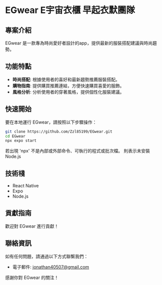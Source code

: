 # EGwear E宇宙衣櫃  早起衣默團隊

## 專案介紹
EGwear 是一款專為時尚愛好者設計的app，提供最新的服裝搭配建議與時尚趨勢。

## 功能特點
- **時尚搭配**: 根據使用者的喜好和最新趨勢推薦服裝搭配。
- **購物指南**: 提供購買推薦連結，方便快速購買喜愛的服飾。
- **風格分析**: 分析使用者的穿著風格，提供個性化服裝建議。

## 快速開始
要在本地運行 EGwear，請按照以下步驟操作：
   
```bash
git clone https://github.com/Zzl85199/EGwear.git
cd EGwear
npx expo start
```
若出現 'npx' 不是內部或外部命令、可執行的程式或批次檔。
則表示未安裝Node.js

## 技術棧
- React Native
- Expo
- Node.js

## 貢獻指南
歡迎對 EGwear 進行貢獻！

## 聯絡資訊
如有任何問題，請通過以下方式聯繫我們：
- 電子郵件: jonathan40507@gmail.com

感謝你對 EGwear 的關注！
